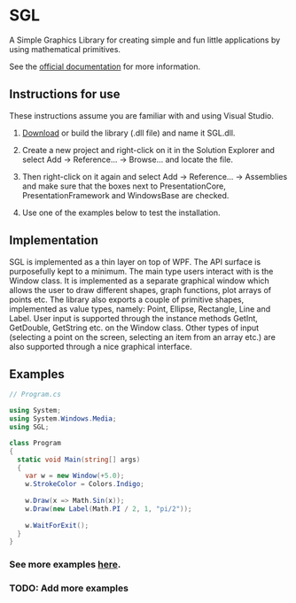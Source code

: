 # SGL
A Simple Graphics Library for creating simple and fun little applications by using mathematical primitives.

See the [official documentation](https://veselink1.github.io/SGL-Docs/annotated.html) for more information.

## Instructions for use
These instructions assume you are familiar with and using Visual Studio. 

1. [Download](https://github.com/veselink1/SGL/releases) or build the library (.dll file) and name it SGL.dll.

2. Create a new project and right-click on it in the Solution Explorer and select Add -> Reference... -> Browse... and locate the file.

3. Then right-click on it again and select Add -> Reference... -> Assemblies and make sure that the boxes next to PresentationCore, PresentationFramework and WindowsBase are checked. 

4. Use one of the examples below to test the installation.

## Implementation

SGL is implemented as a thin layer on top of WPF. The API surface is purposefully kept to a minimum. The main type users interact with is the Window class. It is implemented as a separate graphical window which allows the user to draw different shapes, graph functions, plot arrays of points etc. The library also exports a couple of primitive shapes, implemented as value types, namely: Point, Ellipse, Rectangle, Line and Label. User input is supported through the instance methods GetInt, GetDouble, GetString etc. on the Window class. Other types of input (selecting a point on the screen, selecting an item from an array etc.) are also supported through a nice graphical interface. 

## Examples

```csharp
// Program.cs

using System;
using System.Windows.Media;
using SGL;

class Program
{
  static void Main(string[] args)
  {
    var w = new Window(+5.0);
    w.StrokeColor = Colors.Indigo;
    
    w.Draw(x => Math.Sin(x));
    w.Draw(new Label(Math.PI / 2, 1, "pi/2"));
    
    w.WaitForExit();
  }
}

```
### See more examples [here](https://github.com/veselink1/SGL/tree/master/examples).

### TODO: Add more examples
